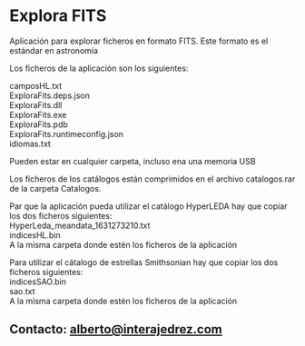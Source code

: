 # Explora FITS
 Aplicación para explorar ficheros en formato FITS. Este formato es el estándar en astronomía

<p>Los ficheros de la aplicación son los siguientes:</p>
<p>camposHL.txt<br>
ExploraFits.deps.json<br>
ExploraFits.dll<br>
ExploraFits.exe<br>
ExploraFits.pdb<br>
ExploraFits.runtimeconfig.json<br>
idiomas.txt</p>
<p>Pueden estar en cualquier carpeta, incluso ena una memoria USB</p>
<p>Los ficheros de los catálogos están comprimidos en el archivo catalogos.rar de la carpeta Catalogos.</p>
<p>Par que la aplicación pueda utilizar el catálogo HyperLEDA hay que copiar los dos ficheros siguientes:<br>
HyperLeda_meandata_1631273210.txt<br>
indicesHL.bin<br>
A la misma carpeta donde estén los ficheros de la aplicación</p>

<p>Para utilizar el cátalogo de estrellas Smithsonian hay que copiar los dos ficheros siguientes:<br>
indicesSAO.bin<br>
sao.txt<br>
A la misma carpeta donde estén los ficheros de la aplicación</p>

## Contacto: alberto@interajedrez.com
